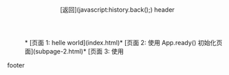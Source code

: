 <header id="header">[返回](javascript:history.back();) header</header>

<section id="body">

<div class="x-page">

<menu>*   [页面 1: helle world](index.html)*   [页面 2: 使用 App.ready() 初始化页面](subpage-2.html)*   [页面 3: 使用 <script> 加载业务代码](subpage-3.html)*   [页面 4: 使用 startLoading() 异步加载页面](subpage-4.html)*   [页面 5: 使用 App.go() 在页面间传参](subpage-5.html)*   [页面 6: 使用 App.go() 在页面间跳转](subpage-6.html)*   [页面 7: 使用页面的 hide 和 show 事件](subpage-7.html)</menu>

<div id="ct">第 7 个页面</div>

<script>App.ready(function (page) { page.on('hide', function() { return confirm('确认关闭当前页面？'); }); page.on('show', function () { page.find('#ct').append('：已加载完毕 7'); }); });</script></div>

</section>

<footer id="footer">footer</footer>